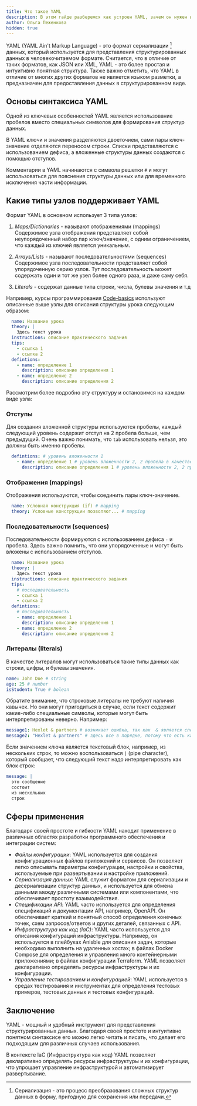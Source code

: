 ```yaml
---
title: Что такое YAML
description: В этом гайде разберемся как устроен YAML, зачем он нужен и как используется
author: Ольга Пеженкова
hidden: true
---
```


YAML (YAML Ain't Markup Language) - это формат сериализации [^1] данных, который используется для представления структурированных данных в человекочитаемом формате. Считается, что в отличие от таких форматов, как JSON или XML, YAML - это более простая и интуитивно понятная структура. Также важно отметить, что YAML в отличие от многих других форматов не является языком разметки, а предназначен для предоставления данных в структурированном виде.

[^1]: Cериализация - это процесс преобразования сложных структур данных в форму, пригодную для сохранения или передачи.

## Основы синтаксиса YAML

Одной из ключевых особенностей YAML является использование пробелов вместо специальных символов для формирования структур данных.

В YAML ключи и значения разделяются двоеточием, сами пары ключ-значение отделяются переносом строки. Списки представляются с использованием дефиса, а вложенные структуры данных создаются с помощью отступов.

Комментарии в YAML начинаются с символа решетки `#` и могут использоваться для пояснения структуры данных или для временного исключения части информации.

## Какие типы узлов поддерживает YAML

Формат YAML в основном использует 3 типа узлов: 

1. _Maps/Dictionaries_ - называют отображениями (mappings)
  Содержимое узла отображения представляет собой неупорядоченный набор пар ключ/значение, с одним ограничением, что каждый из ключей является уникальным. 

2. _Arrays/Lists_ - называют последовательностями (sequences)
  Содержимое узла последовательности представляет собой упорядоченную серию узлов. Тут последовательность может содержать один и тот же узел более одного раза, и даже саму себя.

3. _Literals_ - содержат данные типа строки, числа, булевы значения и т.д


Например, курсы программирования [Code-basics](https://code-basics.com/ru) используют описанные выше узлы для описания структуры урока следующим образом:

```yml
  name: Название урока
  theory: |
    Здесь текст урока
  instructions: описание практического задания
  tips:
    - cсылка 1
    - ссылка 2
  defintions:
    - name: определение 1
      description: описание определения 1
    - name: определение 2
      description: описание определения 2
```

Рассмотрим более подробно эту структуру и остановимся на каждом виде узла:

### Отступы

Для создания вложенной структуры используются пробелы, каждый следующий уровень содержит отступ на 2 пробела больше, чем предыдущий.  Очень важно понимать, что `tab` использовать нельзя, это должны быть именно пробелы.

```yml
  defintions: # уровень вложенности 1
    - name: определение 1 # уровень вложенности 2, 2 пробела в качестве 
      description: описание определения 1 # уровень вложенности 2, 2 пробела в качестве 
```

### Отображения (mappings)

Отображения используются, чтобы соединить пары ключ-значение.

```yml
  name: Условная конструкция (if) # mapping
  theory: Условные конструкции позволяют... # mapping
```


### Последовательности (sequences)

Последовательности формируются с использованием дефиса `-` и пробела. Здесь важно помнить, что они упорядоченные и могут быть вложены с использованием отступов. 

```yml
  name: Название урока
  theory: |
    Здесь текст урока
  instructions: описание практического задания
  tips:
    # последовательность
    - cсылка 1
    - ссылка 2
  defintions:
    # последовательность
    - name: определение 1
      description: описание определения 1
    - name: определение 2
      description: описание определения 2
```

### Литералы (literals)

В качестве литералов могут использоваться такие типы данных как строки, цифры, и булевы значения.

```YAML
name: John Doe # string
age: 25 # number
isStudent: True # bolean
```

Обратите внимание, что строковые литералы не требуют наличия кавычек. Но они могут пригодиться в случае, если текст содержит какие-либо специальные символы, которые могут быть интерпретированы неверно. Например:

```YAML
message1: Hexlet & partners # возникает ошибка, так как  & является спец символом
message2: "Hexlet & partners" # здесь все в порядке, потому что есть кавычки
```

Если значением ключа является текстовый блок, например, из нескольких строк, то можно воспользоваться `|` (pipe character), который сообщает, что следующий текст надо интерпретировать как блок строк: 

```YAML
message: |
  это сообщение
  состоит
  из нескольких
  строк
```

## Сферы применения

Благодаря своей простоте и гибкости YAML находит применение в различных областях разработки программного обеспечения и интеграции систем:

- *Файлы конфигурации*: YAML используется для создания конфигурационных файлов приложений и сервисов. Он позволяет легко описывать параметры конфигурации, настройки и свойства, используемые при развертывании и настройке приложений.
- _Сериализация данных_: YAML служит форматом для сериализации и десериализации структур данных, и используется для обмена данными между различными системами или компонентами, что обеспечивает простоту взаимодействия.
- _Спецификации API_: YAML часто используется для определения спецификаций и документации API, например, OpenAPI. Он обеспечивает краткий и понятный способ определения конечных точек, схем запросов/ответов и других деталей, связанных с API.
- _Инфраструктура как код (IaC)_: YAML часто используется для описания конфигураций инфраструктуры. Например, он используется в плейбуках Anisble для описания задач, которые необходимо выполнить на удаленных хостах; в файлах Docker Compose для определения и управления много контейнерными приложениями; в файлах конфигурации Terraform. YAML позволяет декларативно определять ресурсы инфраструктуры и их конфигурации.
- _Управление тестированием и конфигурацией_: YAML используется в средах тестирования и инструментах для определения тестовых примеров, тестовых данных и тестовых конфигураций. 

## Заключение

YAML - мощный и удобный инструмент для представления структурированных данных. Благодаря своей простоте и интуитивно понятном синтаксисе его можно легко читать и писать, что делает его подходящим для различных случаев использования.

В контексте IaC (Инфраструктура как код) YAML позволяет декларативно определять ресурсы инфраструктуры и их конфигурации, что упрощает управление инфраструктурой и автоматизирует развертывание.
